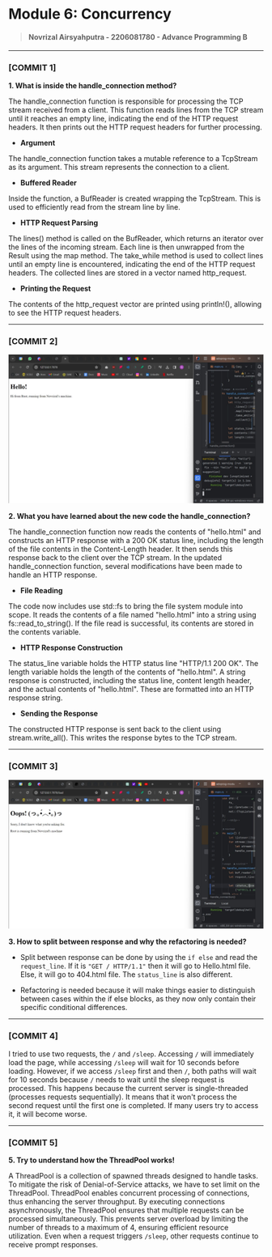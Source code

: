 # Module 6: Concurrency

> #### Novrizal Airsyahputra - 2206081780 - Advance Programming B

---

### [COMMIT 1]

**1. What is inside the handle_connection method?**

The handle_connection function is responsible for processing the TCP stream received from a client.
This function reads lines from the TCP stream until it reaches an empty line, indicating the end of the HTTP request headers. 
It then prints out the HTTP request headers for further processing.

- **Argument**

The handle_connection function takes a mutable reference to a TcpStream as its argument. 
This stream represents the connection to a client.

- **Buffered Reader**

Inside the function, a BufReader is created wrapping the TcpStream. 
This is used to efficiently read from the stream line by line.

- **HTTP Request Parsing**

The lines() method is called on the BufReader, which returns an iterator over the lines of the incoming stream.
Each line is then unwrapped from the Result using the map method.
The take_while method is used to collect lines until an empty line is encountered, 
indicating the end of the HTTP request headers.
The collected lines are stored in a vector named http_request.

- **Printing the Request**

The contents of the http_request vector are printed using println!(), allowing to see the HTTP request headers.

---

### [COMMIT 2]
![Commit 2 screen capture](/assets/images/commit2.png)

**2. What you have learned about the new code the handle_connection?**

The handle_connection function now reads the contents of "hello.html" 
and constructs an HTTP response with a 200 OK status line, 
including the length of the file contents in the Content-Length header. 
It then sends this response back to the client over the TCP stream.
In the updated handle_connection function, several modifications have been made to handle an HTTP response.

- **File Reading**

The code now includes use std::fs to bring the file system module into scope.
It reads the contents of a file named "hello.html" into a string using fs::read_to_string(). 
If the file read is successful, its contents are stored in the contents variable.

- **HTTP Response Construction**

The status_line variable holds the HTTP status line "HTTP/1.1 200 OK".
The length variable holds the length of the contents of "hello.html".
A string response is constructed, including the status line, content length header, 
and the actual contents of "hello.html". 
These are formatted into an HTTP response string.

- **Sending the Response**

The constructed HTTP response is sent back to the client using stream.write_all(). 
This writes the response bytes to the TCP stream.

---

### [COMMIT 3]
![Commit 3 screen capture](assets/images/commit3.png)

**3. How to split between response and why the refactoring is needed?**

- Split between response can be done by using the `if else` and read the `request_line`.
If it is `"GET / HTTP/1.1"` then it will go to Hello.html file.
Else, it will go to 404.html file.
The `status_line` is also different.

- Refactoring is needed because it will make things easier to distinguish 
between cases within the if else blocks, 
as they now only contain their specific conditional differences. 

---

### [COMMIT 4]
I tried to use two requests, the `/` and `/sleep`. 
Accessing `/` will immediately load the page, while accessing `/sleep` will wait for 10 seconds before loading. 
However, if we access `/sleep` first and then `/`, both paths will wait for 10 seconds because `/` needs to wait until the sleep request is processed. 
This happens because the current server is single-threaded (processes requests sequentially). 
It means that it won't process the second request until the first one is completed. 
If many users try to access it, it will become worse.

---

### [COMMIT 5]

**5. Try to understand how the ThreadPool works!**

A ThreadPool is a collection of spawned threads designed to handle tasks. 
To mitigate the risk of Denial-of-Service attacks, we have to set limit on the ThreadPool.
ThreadPool enables concurrent processing of connections, thus enhancing the server throughput. 
By executing connections asynchronously, the ThreadPool ensures that multiple requests can be processed simultaneously. 
This prevents server overload by limiting the number of threads to a maximum of 4, ensuring efficient resource utilization. 
Even when a request triggers `/sleep`, other requests continue to receive prompt responses.